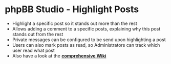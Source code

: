# phpBB Studio - Highlight Posts


- Highlight a specific post so it stands out more than the rest
- Allows adding a comment to a specific posts, explaining why this post stands out from the rest
- Private messages can be configured to be send upon highlighting a post
- Users can also mark posts as read, so Administrators can track which user read what post
- Also have a look at the **[comprehensive Wiki](https://github.com/phpBB-Studio/HighlightPosts/wiki)**
